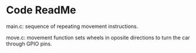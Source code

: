 # Code ReadMe
main.c: sequence of repeating movement instructions.

move.c: movement function sets wheels in oposite directions to turn the car through GPIO pins.
